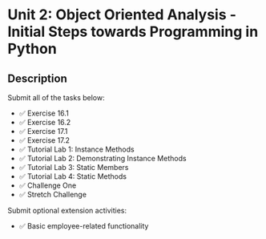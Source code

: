# Unit 2: Object Oriented Analysis - Initial Steps towards Programming in Python

## Description

Submit all of the tasks below:
- ✅ Exercise 16.1
- ✅ Exercise 16.2
- ✅ Exercise 17.1
- ✅ Exercise 17.2
- ✅ Tutorial Lab 1: Instance Methods
- ✅ Tutorial Lab 2: Demonstrating Instance Methods
- ✅ Tutorial Lab 3: Static Members
- ✅ Tutorial Lab 4: Static Methods
- ✅ Challenge One
- ✅ Stretch Challenge

Submit optional extension activities:
- ✅ Basic employee-related functionality
